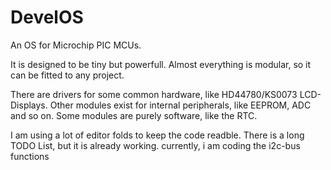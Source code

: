 # DevelOS
An OS for Microchip PIC MCUs.

It is designed to be tiny but powerfull. 
Almost everything is modular, so it can be fitted to any project.

There are drivers for some common hardware, like HD44780/KS0073 LCD-Displays.
Other modules exist for internal peripherals, like EEPROM, ADC and so on.
Some modules are purely software, like the RTC.

I am using a lot of editor folds to keep the code readble.
There is a long TODO List, but it is already working. 
currently, i am coding the i2c-bus functions

